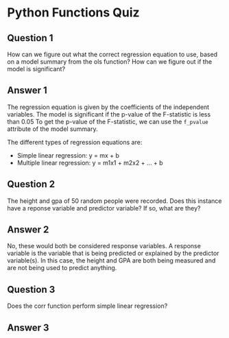 # Python Functions Quiz

## Question 1

How can we figure out what the correct regression equation to use, based on a model summary from the ols function?
How can we figure out if the model is significant?

## Answer 1

The regression equation is given by the coefficients of the independent variables. The model is significant if the p-value of the F-statistic is less than 0.05 To get the p-value of the F-statistic, we can use the `f_pvalue` attribute of the model summary.

The different types of regression equations are:

- Simple linear regression: y = mx + b
- Multiple linear regression: y = m1x1 + m2x2 + ... + b

## Question 2

The height and gpa of 50 random people were recorded. Does this instance have a reponse variable and predictor variable? If so, what are they?

## Answer 2

No, these would both be considered response variables. A response variable is the variable that is being predicted or explained by the predictor variable(s). In this case, the height and GPA are both being measured and are not being used to predict anything.

## Question 3

Does the corr function perform simple linear regression?

## Answer 3


